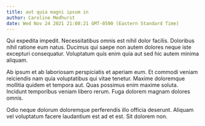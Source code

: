 ```yaml
---
title: aut quia magni ipsum in
author: Caroline Medhurst
date: Wed Nov 24 2021 21:08:21 GMT-0500 (Eastern Standard Time)
---
```

Qui expedita impedit. Necessitatibus omnis est nihil dolor facilis. Doloribus nihil ratione eum natus. Ducimus qui saepe non autem dolores neque iste excepturi consequatur. Voluptatum quis enim quia aut sed hic autem minima aliquam.

 Ab ipsum et ab laboriosam perspiciatis et aperiam eum. Et commodi veniam reiciendis nam quia voluptatibus qui vitae tenetur. Maxime doloremque mollitia quidem et tempora aut. Quas possimus enim maxime soluta. Incidunt temporibus veniam libero rerum. Fuga dolorem magnam dolores omnis.

 Odio neque dolorum doloremque perferendis illo officia deserunt. Aliquam vel voluptatum facere laudantium est ad et est. Sit dolorem non.